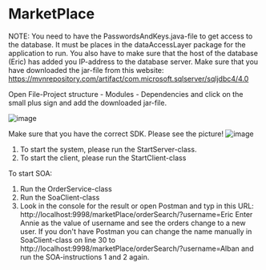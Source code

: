 # MarketPlace
NOTE:
You need to have the PasswordsAndKeys.java-file to get access to the database. It must be places in the dataAccessLayer package for the application to run. You also have to make sure that the host of the database (Eric) has added you IP-address to the database server.
Make sure that you have downloaded the jar-file from this website:
https://mvnrepository.com/artifact/com.microsoft.sqlserver/sqljdbc4/4.0 

Open File-Project structure - Modules - Dependencies and click on the small plus sign and add the downloaded jar-file.

![image](https://user-images.githubusercontent.com/76004088/168252130-1e7373c1-fa5e-4028-a09e-31e250d977e5.png)

Make sure that you have the correct SDK. Please see the picture!
![image](https://user-images.githubusercontent.com/76004088/168252813-7bd21c9d-f3e3-4365-9e5c-76fb0118db60.png)

1. To start the system, please run the StartServer-class.
2. To start the client, please run the StartClient-class

To start SOA:
1. Run the OrderService-class
2. Run the SoaClient-class
3. Look in the console for the result or open Postman and typ in this URL:
   http://localhost:9998/marketPlace/orderSearch/?username=Eric
   Enter Annie as the value of username and see the orders change to a new user.
   If you don't have Postman you can change the name manually in SoaClient-class on line 30
   to http://localhost:9998/marketPlace/orderSearch/?username=Alban and run the SOA-instructions
   1 and 2 again.
